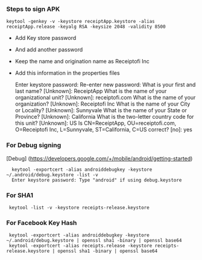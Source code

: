 ### Steps to sign APK

    keytool -genkey -v -keystore receiptApp.keystore -alias receiptApp.release -keyalg RSA -keysize 2048 -validity 8500

- Add Key store password
- And add another password
- Keep the name and origination name as Receiptofi Inc
- Add this information in the properties files

    Enter keystore password:
    Re-enter new password:
    What is your first and last name?
      [Unknown]:  ReceiptApp
    What is the name of your organizational unit?
      [Unknown]:  receiptofi.com
    What is the name of your organization?
      [Unknown]:  Receiptofi Inc
    What is the name of your City or Locality?
      [Unknown]:  Sunnyvale
    What is the name of your State or Province?
      [Unknown]:  California
    What is the two-letter country code for this unit?
      [Unknown]:  US
    Is CN=ReceiptApp, OU=receiptofi.com, O=Receiptofi Inc, L=Sunnyvale, ST=California, C=US correct?
      [no]:  yes

### For Debug signing

[Debug] (https://developers.google.com/+/mobile/android/getting-started)

      keytool -exportcert -alias androiddebugkey -keystore ~/.android/debug.keystore -list -v
      Enter keystore password: Type "android" if using debug.keystore

### For SHA1

     keytool -list -v -keystore receipts-release.keystore

### For Facebook Key Hash

     keytool -exportcert -alias androiddebugkey -keystore ~/.android/debug.keystore | openssl sha1 -binary | openssl base64
     keytool -exportcert -alias receipts.release -keystore receipts-release.keystore | openssl sha1 -binary | openssl base64
